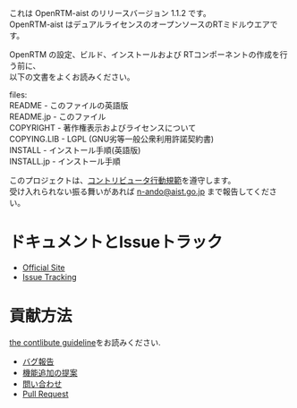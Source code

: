 これは OpenRTM-aist のリリースバージョン 1.1.2 です。  
OpenRTM-aist はデュアルライセンスのオープンソースのRTミドルウエアです。  

OpenRTM の設定、ビルド、インストールおよび RTコンポーネントの作成を行う前に、  
以下の文書をよくお読みください。

files:  
README      - このファイルの英語版  
README.jp   - このファイル  
COPYRIGHT   - 著作権表示およびライセンスについて  
COPYING.LIB - LGPL (GNU劣等一般公衆利用許諾契約書)  
INSTALL     - インストール手順(英語版)  
INSTALL.jp  - インストール手順  

このプロジェクトは、[コントリビュータ行動規範](CODE_OF_CONDUCT.md)を遵守します。  
受け入れられない振る舞いがあれば n-ando@aist.go.jp まで報告してください。  

# ドキュメントとIssueトラック  
- [Official Site](http://openrtm.org)
- [Issue Tracking](https://github.com/OpenRTM/OpenRTM-aist/issues)

# 貢献方法  
[the contlibute guideline](https://github.com/OpenRTM/OpenRTM-aist/wiki/How-to-Contribute)をお読みください.

- [バグ報告](https://github.com/OpenRTM/OpenRTM-aist/wiki/How-to-Contribute#バグ報告)
- [機能追加の提案](https://github.com/OpenRTM/OpenRTM-aist/wiki/How-to-Contribute#機能追加の提案)
- [問い合わせ](https://github.com/OpenRTM/OpenRTM-aist/wiki/How-to-Contribute#問い合わせ)
- [Pull Request](https://github.com/OpenRTM/OpenRTM-aist/wiki/How-to-Contribute#pull-request)